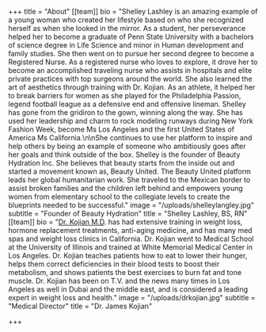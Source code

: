 +++
title = "About"
[[team]]
bio = "Shelley Lashley is an amazing example of a young woman who created her lifestyle based on who she recognized herself as when she looked in the mirror. As a student, her perseverance helped her to become a graduate of Penn State University with a bachelors of science degree in Life Science and minor in Human development and family studies. She then went on to pursue her second degree to become a Registered Nurse. As a registered nurse who loves to explore, it drove her to become an accomplished traveling nurse who assists in hospitals and elite private practices with top surgeons around the world. She also learned the art of aesthetics through training with Dr. Kojian. As an athlete, it helped her to break barriers for women as she played for the Philadelphia Passion, legend football league as a defensive end and offensive lineman. Shelley has gone from the gridiron to the gown, winning along the way. She has used her leadership and charm to rock modeling runways during New York Fashion Week, become Ms Los Angeles and the first United States of America Ms California.\n\nShe continues to use her platform to inspire and help others by being an example of someone who ambitiously goes after her goals and think outside of the box. Shelley is the founder of Beauty Hydration Inc. She believes that beauty starts from the inside out and started a movement known as, Beauty United. The Beauty United platform leads her global humanitarian work. She traveled to the Mexican border to assist broken families and the children left behind and empowers young women from elementary school to the collegiate levels to create the blueprints needed to be successful."
image = "/uploads/shelleylangley.jpg"
subtitle = "Founder of Beauty Hydration"
title = "Shelley Lashley, BS, RN"
[[team]]
bio = "[Dr. Kojian M.D](https://twitter.com/drjameskojian). has had extensive training in weight loss, hormone replacement treatments, anti-aging medicine, and has many med spas and weight loss clinics in California. Dr. Kojian went to Medical School at the University of Illinois and trained at White Memorial Medical Center in Los Angeles. Dr. Kojian teaches patients how to eat to lower their hunger, helps them correct deficiencies in their blood tests to boost their metabolism, and shows patients the best exercises to burn fat and tone muscle. Dr. Kojian has been on T.V. and the news many times in Los Angeles as well in Dubai and the middle east, and is considered a leading expert in weight loss and health."
image = "/uploads/drkojian.jpg"
subtitle = "Medical Director"
title = "Dr. James Kojian"

+++
